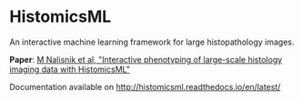 # HistomicsML
An interactive machine learning framework for large histopathology images.

**Paper**: [M Nalisnik et al, "Interactive phenotyping of large-scale histology imaging data with HistomicsML"](http://www.biorxiv.org/content/early/2017/05/19/140236)

Documentation available on http://histomicsml.readthedocs.io/en/latest/
